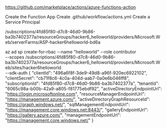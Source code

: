 https://github.com/marketplace/actions/azure-functions-action

Create the Function App
Create  .github/workflow/actions.yml
Create a Service Principal

/subscriptions/4fd85f80-d7c8-46d0-9b86-ba3b7402377a/resourceGroups/hacker6_helloworld/providers/Microsoft.Web/serverFarms/ASP-hacker6helloworld-bd6a

  az ad sp create-for-rbac --name "helloworld" --role contributor \
                            --scopes /subscriptions/4fd85f80-d7c8-46d0-9b86-ba3b7402377a/resourceGroups/hacker6_helloworld/providers/Microsoft.Web/sites/hacker6helloworld \
                            --sdk-auth
{
  "clientId": "496a6f8f-3de9-49d8-a96f-920ec6922102",
  "clientSecret": "cb71f8c6-4c0a-404d-aab7-0a0e6b046ff8",
  "subscriptionId": "4fd85f80-d7c8-46d0-9b86-ba3b7402377a",
  "tenantId": "6065c98a-b00b-42a9-a805-f81775ebdf92",
  "activeDirectoryEndpointUrl": "https://login.microsoftonline.com",
  "resourceManagerEndpointUrl": "https://management.azure.com/",
  "activeDirectoryGraphResourceId": "https://graph.windows.net/",
  "sqlManagementEndpointUrl": "https://management.core.windows.net:8443/",
  "galleryEndpointUrl": "https://gallery.azure.com/",
  "managementEndpointUrl": "https://management.core.windows.net/"
}

